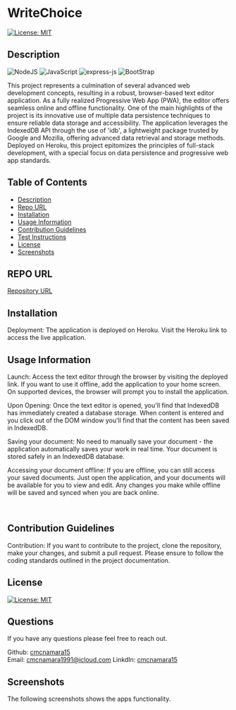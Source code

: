 # WriteChoice
[![License: MIT](https://img.shields.io/badge/License-MIT-yellow.svg)](https://opensource.org/licenses/MIT)

## Description
![NodeJS](https://img.shields.io/badge/node.js-6DA55F?style=for-the-badge&logo=node.js&logoColor=white)
![JavaScript](https://img.shields.io/badge/javascript-%23323330.svg?style=for-the-badge&logo=javascript&logoColor=%23F7DF1E)
![express-js](https://img.shields.io/badge/Express.js-000000?style=for-the-badge&logo=express&logoColor=white)
![BootStrap](https://img.shields.io/badge/Bootstrap-563D7C?style=for-the-badge&logo=bootstrap&logoColor=white)

<!-- ![npm](https://img.shields.io/badge/npm-CB3837?style=for-the-badge&logo=npm&logoColor=white)
![vscode](https://img.shields.io/badge/VSCode-0078D4?style=for-the-badge&logo=visual%20studio%20code&logoColor=white)
![json](https://img.shields.io/badge/json-5E5C5C?style=for-the-badge&logo=json&logoColor=white)
![edex](https://img.shields.io/badge/Edx-193A3E?style=for-the-badge&logo=edx&logoColor=white) -->

This project represents a culmination of several advanced web development concepts, resulting in a robust, browser-based text editor application. As a fully realized Progressive Web App (PWA), the editor offers seamless online and offline functionality. One of the main highlights of the project is its innovative use of multiple data persistence techniques to ensure reliable data storage and accessibility. The application leverages the IndexedDB API through the use of 'idb', a lightweight package trusted by Google and Mozilla, offering advanced data retrieval and storage methods. Deployed on Heroku, this project epitomizes the principles of full-stack development, with a special focus on data persistence and progressive web app standards.

## Table of Contents    
- [Description](#description)
- [Repo URL](#repo-url)
- [Installation](#installation)
- [Usage Information](#usage-information)
- [Contribution Guidelines](#contribution-guidelines)
- [Test Instructions](#test-instructions)
- [License](#license)
- [Screenshots](#screenshots)


## REPO URL
[Repository URL](https://github.com/cmcnamara15/WriteChoice)<br />

## Installation
Deployment: The application is deployed on Heroku. Visit the Heroku link to access the live application.<br />

## Usage Information
Launch: Access the text editor through the browser by visiting the deployed link. If you want to use it offline, add the application to your home screen. On supported devices, the browser will prompt you to install the application.

Upon Opening: Once the text editor is opened, you'll find that IndexedDB has immediately created a database storage. When content is entered and you click
out of the DOM window you'll find that the content has been saved in IndexedDB.

Saving your document: No need to manually save your document - the application automatically saves your work in real time. Your document is stored safely in an IndexedDB database.

Accessing your document offline: If you are offline, you can still access your saved documents. Just open the application, and your documents will be available for you to view and edit. Any changes you make while offline will be saved and synced when you are back online.

<br />

## Contribution Guidelines 
Contribution: If you want to contribute to the project, clone the repository, make your changes, and submit a pull request. Please ensure to follow the coding standards outlined in the project documentation.<br />


## License
[![License: MIT](https://img.shields.io/badge/License-MIT-yellow.svg)](https://opensource.org/licenses/MIT)

## Questions 
If you have any questions please feel free to reach out.<br />

Github: [cmcnamara15](https://github.com/cmcnamara15)<br />
Email: cmcnamara1991@icloud.com
LinkdIn: [cmcnamara15](https://www.linkedin.com/in/chris-mcnamara1991/)

## Screenshots

The following screenshots shows the apps functionality.<br />


<!-- ## Node in terminal<br />

![Screenshot of the program running in the terminal](./assets/screenshot1.png)

## Generated output file<br />

![Screenshot of output example](./assets/screenshot2.png)

## Failed Test result<br />

![Example of failed test](./assets/failedtest.png)

## Inquirer prompts complete<br />

![Example of passed test](./assets/passedtest.png) -->